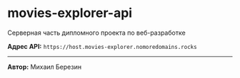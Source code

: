 # movies-explorer-api

Серверная часть дипломного проекта по веб-разработке

**Адрес API:**
`https://host.movies-explorer.nomoredomains.rocks`

---

**Автор:**
Михаил Березин
